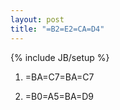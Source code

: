 ```yaml
---
layout: post
title: "=B2=E2=CA=D4"
---
```

{% include JB/setup %}


1. =BA=C7=BA=C7

2. =B0=A5=BA=D9



